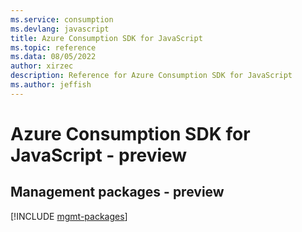 ```yaml
---
ms.service: consumption
ms.devlang: javascript
title: Azure Consumption SDK for JavaScript
ms.topic: reference
ms.data: 08/05/2022
author: xirzec
description: Reference for Azure Consumption SDK for JavaScript
ms.author: jeffish
---
```

# Azure Consumption SDK for JavaScript - preview

## Management packages - preview
[!INCLUDE [mgmt-packages](consumption-mgmt-index.md)]